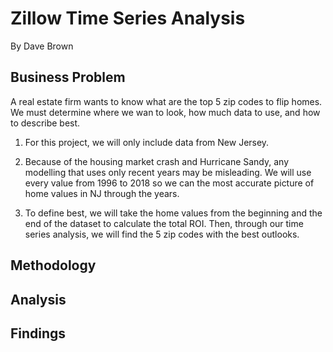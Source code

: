 
# Zillow Time Series Analysis

By Dave Brown

## Business Problem

A real estate firm wants to know what are the top 5 zip codes to flip homes. We must determine where we wan to look, how much data to use, and how to describe best.

1) For this project, we will only include data from New Jersey.

2) Because of the housing market crash and Hurricane Sandy, any modelling that uses only recent years may be misleading. We will use every value from 1996 to 2018 so we can the most accurate picture of home values in NJ through the years.

3) To define best, we will take the home values from the beginning and the end of the dataset to calculate the total ROI. Then, through our time series analysis, we will find the 5 zip codes with the best outlooks.

## Methodology

## Analysis

## Findings